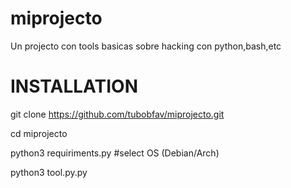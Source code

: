 # miprojecto
Un projecto con tools basicas sobre hacking con python,bash,etc
   # INSTALLATION 

git clone https://github.com/tubobfav/miprojecto.git

cd miprojecto

python3 requiriments.py #select OS (Debian/Arch)

python3 tool.py.py
```
